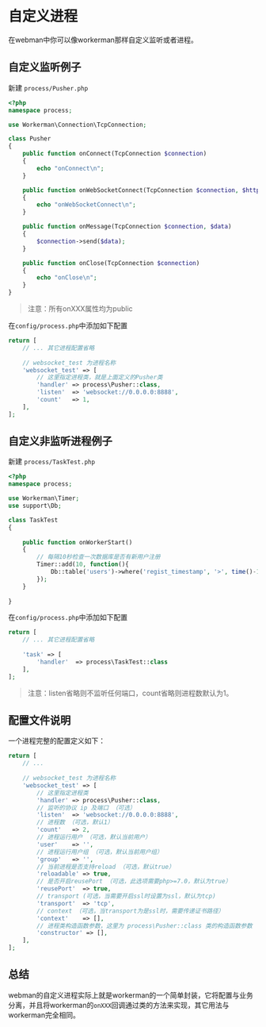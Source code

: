 # 自定义进程

在webman中你可以像workerman那样自定义监听或者进程。

## 自定义监听例子

新建 `process/Pusher.php`
```php
<?php
namespace process;

use Workerman\Connection\TcpConnection;

class Pusher
{
    public function onConnect(TcpConnection $connection)
    {
        echo "onConnect\n";
    }

    public function onWebSocketConnect(TcpConnection $connection, $http_buffer)
    {
        echo "onWebSocketConnect\n";
    }

    public function onMessage(TcpConnection $connection, $data)
    {
        $connection->send($data);
    }

    public function onClose(TcpConnection $connection)
    {
        echo "onClose\n";
    }
}
```
> 注意：所有onXXX属性均为public

在`config/process.php`中添加如下配置
```php
return [
    // ... 其它进程配置省略
    
    // websocket_test 为进程名称
    'websocket_test' => [
        // 这里指定进程类，就是上面定义的Pusher类
        'handler' => process\Pusher::class,
        'listen'  => 'websocket://0.0.0.0:8888',
        'count'   => 1,
    ],
];
```

## 自定义非监听进程例子
新建 `process/TaskTest.php`
```php
<?php
namespace process;

use Workerman\Timer;
use support\Db;

class TaskTest
{
  
    public function onWorkerStart()
    {
        // 每隔10秒检查一次数据库是否有新用户注册
        Timer::add(10, function(){
            Db::table('users')->where('regist_timestamp', '>', time()-10)->get();
        });
    }
    
}
```
在`config/process.php`中添加如下配置
```php
return [
    // ... 其它进程配置省略
    
    'task' => [
        'handler'  => process\TaskTest::class
    ],
];
```

> 注意：listen省略则不监听任何端口，count省略则进程数默认为1。

## 配置文件说明

一个进程完整的配置定义如下：
```php
return [
    // ... 
    
    // websocket_test 为进程名称
    'websocket_test' => [
        // 这里指定进程类
        'handler' => process\Pusher::class,
        // 监听的协议 ip 及端口 （可选）
        'listen'  => 'websocket://0.0.0.0:8888',
        // 进程数 （可选，默认1）
        'count'   => 2,
        // 进程运行用户 （可选，默认当前用户）
        'user'    => '',
        // 进程运行用户组 （可选，默认当前用户组）
        'group'   => '',
        // 当前进程是否支持reload （可选，默认true）
        'reloadable' => true,
        // 是否开启reusePort （可选，此选项需要php>=7.0，默认为true）
        'reusePort'  => true,
        // transport (可选，当需要开启ssl时设置为ssl，默认为tcp)
        'transport'  => 'tcp',
        // context （可选，当transport为是ssl时，需要传递证书路径）
        'context'    => [], 
        // 进程类构造函数参数，这里为 process\Pusher::class 类的构造函数参数 （可选）
        'constructor' => [],
    ],
];
```

## 总结
webman的自定义进程实际上就是workerman的一个简单封装，它将配置与业务分离，并且将workerman的`onXXX`回调通过类的方法来实现，其它用法与workerman完全相同。
